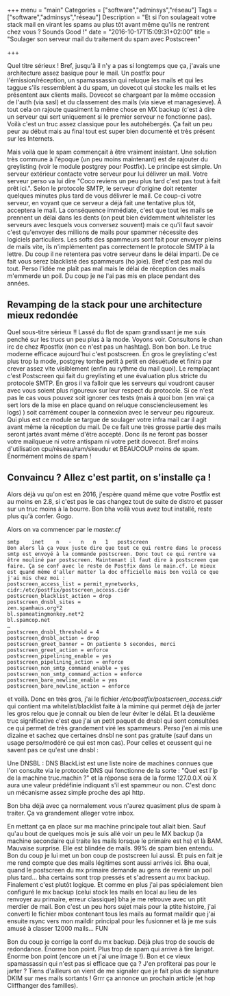 +++
menu = "main"
Categories = ["software","adminsys","réseau"]
Tags = ["software","adminsys","réseau"]
Description = "Et si l'on soulageait votre stack mail en virant les spams au plus tôt avant même qu'ils ne rentrent chez vous ? Sounds Good !"
date = "2016-10-17T15:09:31+02:00"
title = "Soulager son serveur mail du traitement du spam avec Postscreen"

+++

Quel titre sérieux ! Bref, jusqu'à il n'y a pas si longtemps que ça, j'avais une architecture assez basique pour le mail. Un postfix pour l'émission/réception, un spamassassin qui reluque les mails et qui les taggue s'ils ressemblent à du spam, un dovecot qui stocke les mails et les présentent aux clients mails. Dovecot se chargeant par la même occasion de l'auth (via sasl) et du classement des mails (via sieve et managesieve). À tout cela on rajoute quasiment la même chose en MX backup (c'est à dire un serveur qui sert uniquement si le premier serveur ne fonctionne pas). Voilà c'est un truc assez classique pour les autohébergés. Ça fait un peu peur au début mais au final tout est super bien documenté et très présent sur les Internets.

Mais voilà que le spam commençait à être vraiment insistant. Une solution très commune à l'époque (un peu moins maintenant) est de rajouter du greylisting (voir le module postgrey pour Postfix). Le principe est simple. Un serveur extérieur contacte votre serveur pour lui délivrer un mail. Votre serveur perso va lui dire "Coco reviens un peu plus tard c'est pas tout à fait prêt ici.". Selon le protocole SMTP, le serveur d'origine doit retenter quelques minutes plus tard de vous délivrer le mail. Ce coup-ci votre serveur, en voyant que ce serveur a déjà fait une tentative plus tôt, acceptera le mail. La conséquence immédiate, c'est que tout les mails se prennent un délai dans les dents (on peut bien évidemment whitelister les serveurs avec lesquels vous conversez souvent) mais ce qu'il faut savoir c'est qu'envoyer des millions de mails pour spammer nécessite des logiciels particuliers. Les softs des spammeurs sont fait pour envoyer pleins de mails vite, ils n'implémentent pas correctement le protocole SMTP à la lettre. Du coup il ne retentera pas votre serveur dans le délai imparti. De ce fait vous serez blacklisté des spammeurs (ho joie). Bref c'est pas mal du tout. Perso l'idée me plaît pas mal mais le délai de réception des mails m'emmerde un poil. Du coup je ne l'ai pas mis en place pendant des années.

## Revamping de la stack pour une architecture mieux redondée
Quel sous-titre sérieux !! Lassé du flot de spam grandissant je me suis penché sur les trucs un peu plus à la mode. Voyons voir. Consultons le chan irc de chez #postfix (non ce n'est pas un hashtag). Bon bon bon. Le truc moderne efficace aujourd'hui c'est postscreen. En gros le greylisting c'est plus trop la mode, postgrey tombe petit à petit en désuétude et finira par crever assez vite visiblement (enfin au rythme du mail quoi). Le remplaçant c'est Postscreen qui fait du greylisting et une évaluation plus stricte du protocole SMTP. En gros il va falloir que les serveurs qui voudront causer avec vous soient plus rigoureux sur leur respect du protocole. Si ce n'est pas le cas vous pouvez soit ignorer ces tests (mais à quoi bon (en vrai ça sert lors de la mise en place quand on reluque consciencieusement les logs) ) soit carrément couper la connexion avec le serveur peu rigoureux. Qui plus est ce module se targue de soulager votre infra mail car il agit avant même la réception du mail. De ce fait une très grosse partie des mails seront jartés avant même d'être accepté. Donc ils ne feront pas bosser votre mailqueue ni votre antispam ni votre petit dovecot. Bref moins d'utilisation cpu/réseau/ram/skeudur et BEAUCOUP moins de spam. Énormément moins de spam !

## Convaincu ? Allez c'est partit, on s'installe ça !

Alors déjà vu qu'on est en 2016, j'espère quand même que votre Postfix est au moins en 2.8, si c'est pas le cas changez tout de suite de distro et passer sur un truc moins à la bourre. Bon bha voilà vous avez tout installé, reste plus qu'à confer. Gogo.

Alors on va commencer par le *master.cf*
```
smtp	inet	n	-	n	n	1	postscreen
Bon alors là ça veux juste dire que tout ce qui rentre dans le process smtp est envoyé à la commande postscreen. Donc tout ce qui rentre va être mouliné par postscreen. Maintenant il faut dire à postscreen que faire. Ça se conf avec le reste de Postfix dans le main.cf. Le mieux est quand même d'aller matter la doc officielle mais bon voilà ce que j'ai mis chez moi :
postscreen_access_list = permit_mynetworks, cidr:/etc/postfix/postscreen_access.cidr
postscreen_blacklist_action = drop
postscreen_dnsbl_sites =
zen.spamhaus.org*2
bl.spameatingmonkey.net*2
bl.spamcop.net
…
postscreen_dnsbl_threshold = 4
postscreen_dnsbl_action = drop
postscreen_greet_banner = On patiente 5 secondes, merci
postscreen_greet_action = enforce
postscreen_pipelining_enable = yes
postscreen_pipelining_action = enforce
postscreen_non_smtp_command_enable = yes
postscreen_non_smtp_command_action = enforce
postscreen_bare_newline_enable = yes
postscreen_bare_newline_action = enforce
```
et voilà. Donc en très gros, j'ai le fichier */etc/postfix/postscreen_access.cidr* qui contient ma whitelist/blacklist faite à la mimine qui permet déjà de jarter les gros relou que je connait ou bien de leur éviter le délai. Et la deuxième truc significative c'est que j'ai un petit paquet de dnsbl qui sont consultées ce qui permet de très grandement viré les spammeurs. Perso j'en ai mis une dizaine et sachez que certaines dnsbl ne sont pas gratuite (sauf dans un usage perso/modéré ce qui est mon cas). Pour celles et ceussent qui ne savent pas ce qu'est une dnsbl :

Une DNSBL : DNS BlackList est une liste noire de machines connues que l'on consulte via le protocole DNS qui fonctionne de la sorte : "Quel est l'ip de la machine truc.machin ?" et la réponse sera de la forme 127.0.0.X où X aura une valeur prédéfinie indiquant s'il est spammeur ou non. C'est donc un mécanisme assez simple proche des api http.

Bon bha déjà avec ça normalement vous n'aurez quasiment plus de spam à traiter. Ça va grandement alleger votre inbox.

En mettant ça en place sur ma machine principale tout allait bien. Sauf qu'au bout de quelques mois je suis allé voir un peu le MX backup (la machine secondaire qui traite les mails lorsque le primaire est hs) et là BAM. Mauvaise surprise. Elle est blindée de mails. 99% de spam bien entendu. Bon du coup je lui met un bon coup de postscreen lui aussi. Et puis en fait je me rend compte que des mails légitimes sont aussi arrivés ici. Bha ouai, quand le postscreen du mx primaire demande au gens de revenir un poil plus tard… bha certains sont trop pressés et s'adressent au mx backup. Finalement c'est plutôt logique. Et comme en plus j'ai pas spécialement bien configuré le mx backup (celui stock les mails en local au lieu de les renvoyer au primaire, erreur classique) bha je me retrouve avec un ptit merdier de mail. Bon c'est un peu hors sujet mais pour la ptite histoire, j'ai converti le fichier mbox contenant tous les mails au format maildir que j'ai ensuite rsync vers mon maildir principal pour les fusionner et là je me suis amusé à classer 12000 mails… FUN

Bon du coup je corrige la conf du mx backup. Déjà plus trop de soucis de redondance. Énorme bon point. Plus trop de spam qui arrive à tire larigot. Énorme bon point (encore un et j'ai une image !). Bon et ce vieux spamassassin qui n'est pas si efficace que ça ? J'en profiterai pas pour le jarter ? Tiens d'ailleurs on vient de me signaler que je fait plus de signature DKIM sur mes mails sortants ! Grrr ça annonce un prochain article (et hop Cliffhanger des familles).

